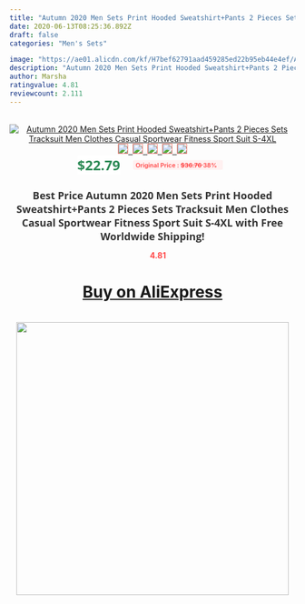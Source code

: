 ```yaml
---
title: "Autumn 2020 Men Sets Print Hooded Sweatshirt+Pants 2 Pieces Sets Tracksuit Men Clothes Casual Sportwear Fitness Sport Suit S-4XL"
date: 2020-06-13T08:25:36.892Z
draft: false
categories: "Men's Sets"

image: "https://ae01.alicdn.com/kf/H7bef62791aad459285ed22b95eb44e4ef/Autumn-2020-Men-Sets-Print-Hooded-Sweatshirt-Pants-2-Pieces-Sets-Tracksuit-Men-Clothes-Casual-Sportwear.jpg"
description: "Autumn 2020 Men Sets Print Hooded Sweatshirt+Pants 2 Pieces Sets Tracksuit Men Clothes Casual Sportwear Fitness Sport Suit S-4XL"
author: Marsha
ratingvalue: 4.81
reviewcount: 2.111
---
```

<br>
<div style="text-align: center;">
<a href="https://s.click.aliexpress.com/e/_9g90hn" target="_blank" rel="nofollow noopener noreferrer"><img alt="Autumn 2020 Men Sets Print Hooded Sweatshirt+Pants 2 Pieces Sets Tracksuit Men Clothes Casual Sportwear Fitness Sport Suit S-4XL" class="magnifier-image" src="https://ae01.alicdn.com/kf/H7bef62791aad459285ed22b95eb44e4ef/Autumn-2020-Men-Sets-Print-Hooded-Sweatshirt-Pants-2-Pieces-Sets-Tracksuit-Men-Clothes-Casual-Sportwear.jpg_640x640.jpg">
<br>
<img style="border:1px solid salmon" src="https://ae01.alicdn.com/kf/H7bef62791aad459285ed22b95eb44e4ef/Autumn-2020-Men-Sets-Print-Hooded-Sweatshirt-Pants-2-Pieces-Sets-Tracksuit-Men-Clothes-Casual-Sportwear.jpg_120x120.jpg">&nbsp;&nbsp;<img style="border:1px solid salmon" src="https://ae01.alicdn.com/kf/H9bba9fd2338e49fa8c40cccc56189daa9/Autumn-2020-Men-Sets-Print-Hooded-Sweatshirt-Pants-2-Pieces-Sets-Tracksuit-Men-Clothes-Casual-Sportwear.jpg_120x120.jpg">&nbsp;&nbsp;<img style="border:1px solid salmon" src="https://ae01.alicdn.com/kf/Hf4bdfa01ffe74491a3cfbaa5e6a043cbm/Autumn-2020-Men-Sets-Print-Hooded-Sweatshirt-Pants-2-Pieces-Sets-Tracksuit-Men-Clothes-Casual-Sportwear.jpg_120x120.jpg">&nbsp;&nbsp;<img style="border:1px solid salmon" src="https://ae01.alicdn.com/kf/H5677177db9f6420a862ec2a6ab11dfd6j/Autumn-2020-Men-Sets-Print-Hooded-Sweatshirt-Pants-2-Pieces-Sets-Tracksuit-Men-Clothes-Casual-Sportwear.jpg_120x120.jpg">&nbsp;&nbsp;<img style="border:1px solid salmon" src="https://ae01.alicdn.com/kf/Hfd1d123f97de40d19eb6c9a3fafc700dj/Autumn-2020-Men-Sets-Print-Hooded-Sweatshirt-Pants-2-Pieces-Sets-Tracksuit-Men-Clothes-Casual-Sportwear.jpg_120x120.jpg"></a></div><br0>
<div style="text-align: center;"><span style="background-color: white; border: 0px; box-sizing: border-box; color: seagreen; display: inline-block; font-family: &quot;open sans&quot; , &quot;arial&quot; , &quot;helvetica&quot; , sans-serif , &quot;heiti&quot;; font-size: 24px; font-stretch: inherit; font-weight: 700; line-height: inherit; margin: 0px 10px 0px 0px; padding: 0px; vertical-align: middle;">$22.79 </span>
<span style="background: rgb(255 , 241 , 241); border-radius: 3px; border: 0px; box-sizing: border-box; color: #ff4747; display: inline-block; font-family: inherit; font-size: 12px; font-stretch: inherit; font-style: inherit; font-variant: inherit; font-weight: 600; line-height: inherit; margin: 0px; padding: 2px 5px; transform: scale(0.9); vertical-align: middle;">Original Price : <b style="text-decoration: line-through;">$36.76 </b> 38%&nbsp;&nbsp;</span></div>
<h1 style="color: #333333; display: inline-block; font-family: &quot;open sans&quot; , &quot;arial&quot; , &quot;helvetica&quot; , sans-serif , &quot;heiti&quot;; font-size: 18px; font-stretch: inherit; font-weight: 700; text-align: center;">Best Price Autumn 2020 Men Sets Print Hooded Sweatshirt+Pants 2 Pieces Sets Tracksuit Men Clothes Casual Sportwear Fitness Sport Suit S-4XL with Free Worldwide Shipping!</h1>
<div style="color: #ff4747; text-align: center;">
<img src="https://4.bp.blogspot.com/-M0ZcTcb-5uY/XleCXlxnR4I/AAAAAAAAAEc/OrjgMkXV1oMQFaCRZj5HQwOCBcu3w1FegCPcBGAYYCw/s1600/star.png" style="height: 15px;">&nbsp;<b>4.81</b></div>
<div class="button_cont" align="center"><a class="buynow_a" href="https://s.click.aliexpress.com/e/_9g90hn" target="_blank" rel="nofollow noopener noreferrer"><H1>Buy on AliExpress</H1></a></div><br>
<div class="separator" style="clear: both; text-align: center;">
<img src="https://lh3.googleusercontent.com/-pTy5HemUv9M/XlePHvY0dAI/AAAAAAAAAE4/0nX5iRUoIWY8eMW9Dpxeirr157OZliDIgCLcBGAsYHQ/s1600/badge.gif" width="480">
</div>
